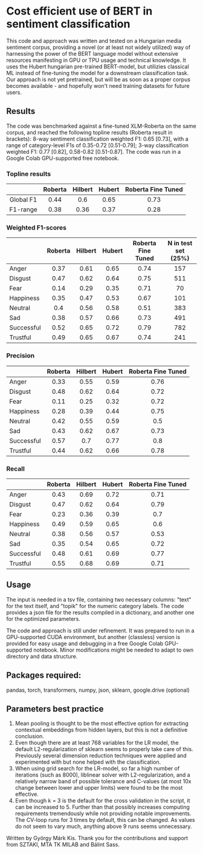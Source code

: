 # Cost efficient use of BERT in sentiment classification

This code and approach was written and tested on a Hungarian media sentiment corpus, providing a novel (or at least not widely utilized) way of harnessing the power of the BERT language model without extensive resources manifesting in GPU or TPU usage and technical knowledge. It uses the Hubert hungarian pre-trained BERT-model, but utilizies classical ML instead of fine-tuning the model for a downstream classification task. Our approach is not yet pretrained, but will be as soon as a proper corpus becomes available - and hopefully won't need training datasets for future users.

## Results
The code was benchmarked against a fine-tuned XLM-Roberta on the same corpus, and reached the following topline results (Roberta result in brackets): 8-way sentiment classification weighted F1: 0.65 [0.73], with a range of category-level F1s of 0.35-0.72 [0.51-0.79]; 3-way classification weighted F1: 0.77 [0.82], 0.58-0.82 [0.51-0.87]. The code was run in a Google Colab GPU-supported free notebook.

### Topline results
|                  |     Roberta    |     Hilbert    |     Hubert    |     Roberta Fine Tuned    |
|:----------------:|:--------------:|:--------------:|:-------------:|:-------------------------:|
|     Global F1    |       0.44     |       0.6      |      0.65     |            0.73           |
|     F1-range     |       0.38     |       0.36     |      0.37     |            0.28           |

### Weighted F1-scores
|                   |     Roberta    |     Hilbert    |     Hubert    |     Roberta Fine Tuned    |     N in test set (25%)    |
|-------------------|:--------------:|:--------------:|:-------------:|:-------------------------:|:--------------------------:|
|     Anger         |       0.37     |       0.61     |      0.65     |            0.74           |             157            |
|     Disgust       |       0.47     |       0.62     |      0.64     |            0.75           |             511            |
|     Fear          |       0.14     |       0.29     |      0.35     |            0.71           |              70            |
|     Happiness     |       0.35     |       0.47     |      0.53     |            0.67           |             101            |
|     Neutral       |       0.4      |       0.56     |      0.58     |            0.51           |             383            |
|     Sad           |       0.38     |       0.57     |      0.66     |            0.73           |             491            |
|     Successful    |       0.52     |       0.65     |      0.72     |            0.79           |             782            |
|     Trustful      |       0.49     |       0.65     |      0.67     |            0.74           |             241            |

### Precision
|                   |     Roberta    |     Hilbert    |     Hubert    |     Roberta Fine Tuned    |
|-------------------|:--------------:|:--------------:|:-------------:|:-------------------------:|
|     Anger         |      0.33      |      0.55      |      0.59     |            0.76           |
|     Disgust       |      0.48      |      0.62      |      0.64     |            0.72           |
|     Fear          |      0.11      |      0.25      |      0.32     |            0.72           |
|     Happiness     |      0.28      |      0.39      |      0.44     |            0.75           |
|     Neutral       |      0.42      |      0.55      |      0.59     |            0.5            |
|     Sad           |      0.43      |      0.62      |      0.67     |            0.73           |
|     Successful    |      0.57      |       0.7      |      0.77     |            0.8            |
|     Trustful      |      0.44      |      0.62      |      0.66     |            0.78           |

### Recall
|                   |     Roberta    |     Hilbert    |     Hubert    |     Roberta Fine Tuned    |
|-------------------|:--------------:|:--------------:|:-------------:|:-------------------------:|
|     Anger         |      0.43      |      0.69      |      0.72     |            0.71           |
|     Disgust       |      0.47      |      0.62      |      0.64     |            0.79           |
|     Fear          |      0.23      |      0.36      |      0.39     |            0.7            |
|     Happiness     |      0.49      |      0.59      |      0.65     |            0.6            |
|     Neutral       |      0.38      |      0.56      |      0.57     |            0.53           |
|     Sad           |      0.35      |      0.54      |      0.65     |            0.72           |
|     Successful    |      0.48      |      0.61      |      0.69     |            0.77           |
|     Trustful      |      0.55      |      0.68      |      0.69     |            0.71           |

## Usage
The input is needed in a tsv file, containing two necessary columns: "text" for the text itself, and "topik" for the numeric category labels. The code provides a json file for the results compiled in a dictionary, and another one for the optimized parameters.

The code and approach is still under refinement. It was prepared to run in a GPU-supported CUDA environment, but another (classless) version is provided for easy usage and debugging in a free Google Colab GPU-supported notebook. Minor modifications might be needed to adapt to own directory and data structure.

## Packages required:
pandas, torch, transformers, numpy, json, sklearn, google.drive (optional)

## Parameters best practice
1. Mean pooling is thought to be the most effective option for extracting contextual embeddings from hidden layers, but this is not a definitive conclusion.
2. Even though there are at least 768 variables for the LR model, the default L2-regularization of sklearn seems to properly take care of this. Previously several dimension reduction techniques were applied and experimented with but none helped with the classification.
3. When using grid search for the LR-model, so far a high number of iterations (such as 8000), liblinear solver with L2-regularization, and a relatively narrow band of possible tolerance and C-values (at most 10x change between lower and upper limits) were found to be the most effective.
4. Even though k = 3 is the default for the cross validation in the script, it can be increased to 5. Further than that possibly increases computing requirements tremendously while not providing notable improvements. The CV-loop runs for 3 times by default, this can be changed. As values do not seem to vary much, anything above 9 runs seems unnecessary.


Written by György Márk Kis. Thank you for the contributions and support from SZTAKI, MTA TK MILAB and Bálint Sass.
